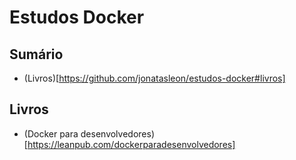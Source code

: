 # Estudos Docker

## Sumário
- (Livros)[https://github.com/jonatasleon/estudos-docker#livros]

## Livros
- (Docker para desenvolvedores)[https://leanpub.com/dockerparadesenvolvedores]
